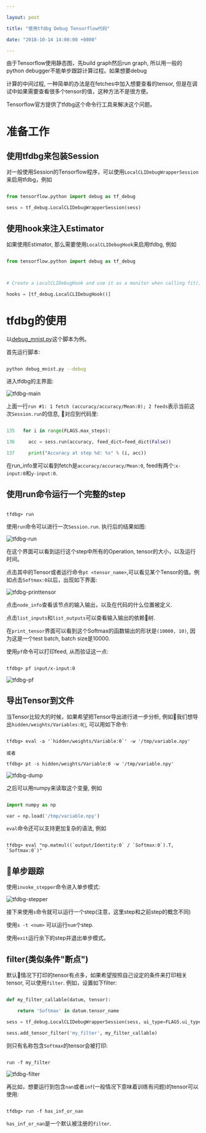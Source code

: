 ```yaml
---

layout: post

title: "使用tfdbg Debug Tensorflow代码"

date: "2018-10-14 14:00:00 +0800"

---
```




由于Tensorflow使用静态图，先build graph然后run graph, 所以用一般的python debugger不能单步跟踪计算过程。如果想要debug

计算的中间过程, 一种简单的办法是在fetches中加入想要查看的tensor, 但是在调试中如果需要查看很多个tensor的值，这种方法不是很方便。

Tensorflow官方提供了tfdbg这个命令行工具来解决这个问题。



# 准备工作

## 使用tfdbg来包装Session

对一般使用Session的Tensorflow程序，可以使用`LocalCLIDebugWrapperSession`来启用tfdbg，例如



```python

from tensorflow.python import debug as tf_debug

sess = tf_debug.LocalCLIDebugWrapperSession(sess)

```



## 使用hook来注入Estimator

如果使用Estimator, 那么需要使用`LocalCLIDebugHook`来启用tfdbg, 例如



```python

from tensorflow.python import debug as tf_debug



# Create a LocalCLIDebugHook and use it as a monitor when calling fit().

hooks = [tf_debug.LocalCLIDebugHook()]

```



# tfdbg的使用

以[debug_mnist.py](https://github.com/tensorflow/tensorflow/blob/master/tensorflow/python/debug/examples/debug_mnist.py)这个脚本为例。

首先运行脚本:

```bash

python debug_mnist.py --debug

```

进入tfdbg的主界面:



![tfdbg-main](tfdbg-main.png)



上面一行`run #1: 1 fetch (accuracy/accuracy/Mean:0); 2 feeds`表示当前这次`Session.run`的信息, 对应到代码里:



```python

135   for i in range(FLAGS.max_steps):

136     acc = sess.run(accuracy, feed_dict=feed_dict(False))

137     print("Accuracy at step %d: %s" % (i, acc))

```



在run_info里可以看到fetch是`accuracy/accuracy/Mean:0`, feed有两个:`x-input:0`和`y-input:0`.



## 使用run命令运行一个完整的step

```

tfdbg> run

```

使用`run`命令可以进行一次`Session.run`. 执行后的结果如图:



![tfdbg-run](tfdbg-run.png)

在这个界面可以看到运行这个step中所有的Operation, tensor的大小，以及运行时间。

点击其中的Tensor或者运行命令`pt <tensor_name>`,可以看见某个Tensor的值。例如点击`Softmax:0`以后，出现如下界面:



![tfdbg-printtensor](tfdbg-printtensor.png)



点击`node_info`查看该节点的输入输出，以及在代码的什么位置被定义.



点击`list_inputs`和`list_outputs`可以查看输入输出的依赖树.



在`print_tensor`界面可以看到这个Softmax的函数输出的形状是`(10000, 10)`, 因为这是一个test batch, batch size是10000.



使用`pf`命令可以打印feed, 从而验证这一点:

```

tfdbg> pf input/x-input:0

```



![tfdbg-pf](tfdbg-pf.png)



## 导出Tensor到文件

当Tensor比较大的时候，如果希望把Tensor导出进行进一步分析, 例如我们想导出`hidden/weights/Variables:0`, 可以用如下命令:



```

tfdbg> eval -a '`hidden/weights/Variable:0`' -w '/tmp/variable.npy'

或者

tfdbg> pt -s hidden/weights/Variable:0 -w '/tmp/variable.npy'

```



![tfdbg-dump](tfdbg-dump.png)



之后可以用numpy来读取这个变量, 例如

```python

import numpy as np

var = np.load('/tmp/variable.npy')

```



`eval`命令还可以支持更加复杂的语法, 例如

```

tfdbg> eval "np.matmul((`output/Identity:0` / `Softmax:0`).T, `Softmax:0`)"

```



## 单步跟踪

使用`invoke_stepper`命令进入单步模式:



![tfdbg-stepper](tfdbg-stepper.png)



接下来使用`s`命令就可以运行一个step(注意，这里step和之前step的概念不同)

使用`s -t <num>` 可以运行`num`个step.

使用`exit`运行余下的step并退出单步模式。



## filter(类似条件"断点")

默认情况下打印的tensor有点多，如果希望按照自己设定的条件来打印相关tensor, 可以使用`filter`. 例如，设置如下filter:



```python

def my_filter_callable(datum, tensor):

    return 'Softmax' in datum.tensor_name

sess = tf_debug.LocalCLIDebugWrapperSession(sess, ui_type=FLAGS.ui_type)

sess.add_tensor_filter('my_filter', my_filter_callable)

```



则只有名称包含`Softmax`的tensor会被打印:



```

run -f my_filter

```



![tfdbg-filter](tfdbg-filter.png)



再比如，想要运行到包含`nan`或者`inf`(一般情况下意味着训练有问题)的tensor可以使用:

```

tfdbg> run -f has_inf_or_nan

```



`has_inf_or_nan`是一个默认被注册的`filter`.